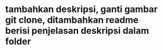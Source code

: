 # tambahkan deskripsi,  ganti gambar git clone, ditambahkan readme berisi penjelasan deskripsi dalam folder

